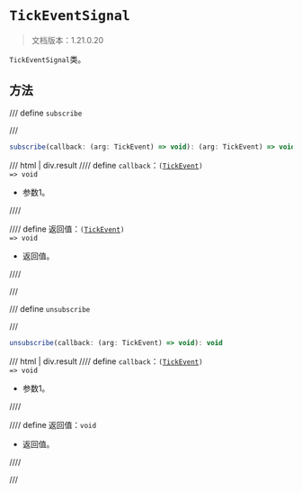 # `TickEventSignal`

> 文档版本：1.21.0.20

`TickEventSignal`类。

## 方法

/// define
`subscribe`


///

```js
subscribe(callback: (arg: TickEvent) => void): (arg: TickEvent) => void
```

/// html | div.result
//// define
`callback`：<code>(<a href="../tickevent/">TickEvent</a>) =&gt; void</code>

- 参数1。


////

//// define
返回值：<code>(<a href="../tickevent/">TickEvent</a>) =&gt; void</code>

- 返回值。


////

///


/// define
`unsubscribe`


///

```js
unsubscribe(callback: (arg: TickEvent) => void): void
```

/// html | div.result
//// define
`callback`：<code>(<a href="../tickevent/">TickEvent</a>) =&gt; void</code>

- 参数1。


////

//// define
返回值：`void`

- 返回值。


////

///


